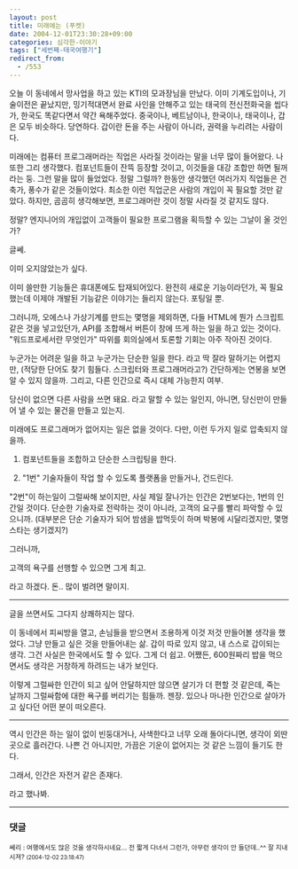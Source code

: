 ```yaml
---
layout: post
title: 미래에는 (푸켓)
date: 2004-12-01T23:30:28+09:00
categories: 심각한-이야기
tags: ["세번째-태국여행기"]
redirect_from:
  - /553
---
```


오늘 이 동네에서 망사업을 하고 있는 KTI의 모과장님을 만났다. 이미 기계도입이나, 기술이전은 끝났지만, 밍기적대면서 완료 사인을 안해주고 있는 태국의 전신전화국을 씹다가, 한국도 똑같다면서 약간 욕해주었다. 중국이나, 베트남이나, 한국이나, 태국이나, 갑은 모두 비슷하다. 당연하다. 갑이란 돈을 주는 사람이 아니라, 권력을 누리려는 사람이다.

미래에는 컴퓨터 프로그래머라는 직업은 사라질 것이라는 말을 너무 많이 들어왔다. 나 또한 그리 생각했다. 컴포넌트들이 잔뜩 등장할 것이고, 이것들을 대강 조합만 하면 될꺼라는 둥. 그런 말을 많이 들었었다. 정말 그럴까? 한동안 생각했던 여러가지 직업들은 건축가, 풍수가 같은 것들이었다. 최소한 이런 직업군은 사람의 개입이 꼭 필요할 것만 같았다. 하지만, 곰곰히 생각해보면, 프로그래머란 것이 정말 사라질 것 같지도 않다.

정말? 엔지니어의 개입없이 고객들이 필요한 프로그램을 획득할 수 있는 그날이 올 것인가?

글쎄.

이미 오지않았는가 싶다.

이미 쓸만한 기능들은 휴대폰에도 탑재되어있다. 완전히 새로운 기능이라던가, 꼭 필요했는데 이제야 개발된 기능같은 이야기는 들리지 않는다. 포팅일 뿐.

그러니까, 오에스나 가상기계를 만드는 몇명을 제외하면, 다들 HTML에 뭔가 스크립트 같은 것을 넣고있던가, API를 조합해서 버튼이 창에 뜨게 하는 일을 하고 있는 것이다. "워드프로세서란 무엇인가" 따위를 회의실에서 토론할 기회는 아주 작아진 것이다.

누군가는 어려운 일을 하고 누군가는 단순한 일을 한다. 라고 딱 잘라 말하기는 어렵지만, (적당한 단어도 찾기 힘들다. 스크립터와 프로그래머라고?) 간단하게는 연봉을 보면 알 수 있지 않을까. 그리고, 다른 인간으로 즉시 대체 가능한지 여부.

당신이 없으면 다른 사람을 쓰면 돼요. 라고 말할 수 있는 일인지, 아니면, 당신만이 만들어 낼 수 있는 물건을 만들고 있는지.

미래에도 프로그래머가 없어지는 일은 없을 것이다. 다만, 이런 두가지 일로 압축되지 않을까.

1. 컴포넌트들을 조합하고 단순한 스크립팅을 한다.

2. "1번" 기술자들이 작업 할 수 있도록 플랫폼을 만들거나, 건드린다.

"2번"이 하는일이 그럴싸해 보이지만, 사실 제일 잘나가는 인간은 2번보다는, 1번의 인간일 것이다. 단순한 기술자로 전락하는 것이 아니라, 고객의 요구를 빨리 파악할 수 있으니까. (대부분은 단순 기술자가 되어 밤샘을 밥먹듯이 하며 박봉에 시달리겠지만, 몇명 스타는 생기겠지?)

그러니까,

고객의 욕구를 선행할 수 있으면 그게 최고.

라고 하겠다. 돈.. 많이 벌려면 말이지.

---

글을 쓰면서도 그다지 상쾌하지는 않다.

이 동네에서 피씨방을 열고, 손님들을 받으면서 조용하게 이것 저것 만들어볼 생각을 했었다. 그냥 만들고 싶은 것을 만들어내는 삶. 갑이 따로 있지 않고, 내 스스로 갑이되는 생각. 그건 사실은 한국에서도 할 수 있다. 그게 더 쉽고. 어쨌든, 600원짜리 밥을 먹으면서도 생각은 거창하게 하려드는 내가 보인다.

이렇게 그럴싸한 인간이 되고 싶어 안달하지만 않으면 살기가 더 편할 것 같은데, 죽는 날까지 그럴싸함에 대한 욕구를 버리기는 힘들까. 젠장. 있으나 마나한 인간으로 살아가고 싶다던 어떤 분이 떠오른다.

---

역시 인간은 하는 일이 없이 빈둥대거나, 사색한다고 너무 오래 돌아다니면, 생각이 외딴 곳으로 흘러간다. 나쁜 건 아니지만, 가끔은 기운이 없어지는 것 같은 느낌이 들기도 한다.

그래서, 인간은 자전거 같은 존재다.

라고 했나봐.

* * *

### 댓글



<!--- cmt:929 --->
<!--- mail: --->
<!--- parent:0 --->

<small>쎄리 : 여행에서도 많은 것을 생각하시네요... 전 짧게 다녀서 그런가, 아무런 생각이 안 들던데..^^ 잘 지내시져? <small>(2004-12-02 23:18:47)</small></small>

